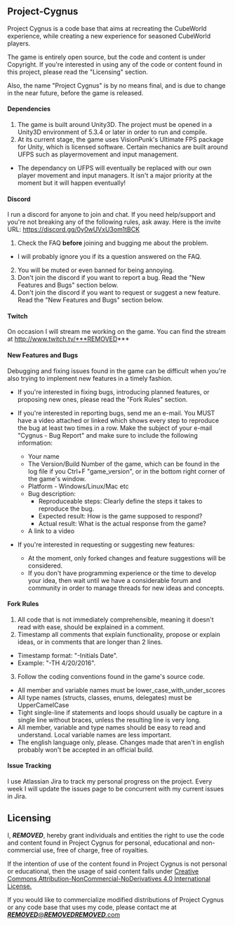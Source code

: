 ## Project-Cygnus
Project Cygnus is a code base that aims at recreating the CubeWorld experience, while creating a new experience for seasoned CubeWorld players.

The game is entirely open source, but the code and content is under Copyright.
If you're interested in using any of the code or content found in this project, please read the "Licensing" section.

Also, the name "Project Cygnus" is by no means final, and is due to change in the near future, before the game is released.

#### Dependencies
1. The game is built around Unity3D. The project must be opened in a Unity3D environment of 5.3.4 or later in order to run and compile.
2. At its current stage, the game uses VisionPunk's Ultimate FPS package for Unity, which is licensed software. Certain mechanics are built around UFPS such as playermovement and input management.
 - The dependancy on UFPS will eventually be replaced with our own player movement and input managers. It isn't a major priority at the moment but it will happen eventually!

#### Discord
I run a discord for anyone to join and chat. If you need help/support and you're not breaking any of the following rules, ask away. Here is the invite URL: https://discord.gg/0y0wUVxU3om1tBCK

1. Check the FAQ **before** joining and bugging me about the problem.
  * I will probably ignore you if its a question answered on the FAQ.
2. You will be muted or even banned for being annoying.
3. Don't join the discord if you want to report a bug. Read the "New Features and Bugs" section below.
4. Don't join the discord if you want to request or suggest a new feature. Read the "New Features and Bugs" section below.

#### Twitch
On occasion I will stream me working on the game. You can find the stream at http://www.twitch.tv/***REMOVED***

#### New Features and Bugs
Debugging and fixing issues found in the game can be difficult when you're also trying to implement new features in a timely fashion.

* If you're interested in fixing bugs, introducing planned features, or proposing new ones, please read the "Fork Rules" section.

* If you're interested in reporting bugs, send me an e-mail. You MUST have a video attached or linked which shows every step to reproduce the bug at least two times in a row. Make the subject of your e-mail "Cygnus - Bug Report" and make sure to include the following information:
  * Your name
  * The Version/Build Number of the game, which can be found in the log file if you Ctrl+F "game_version", or in the bottom right corner of the game's window.
  * Platform - Windows/Linux/Mac etc
  * Bug description:
    * Reproduceable steps: Clearly define the steps it takes to reproduce the bug.
    * Expected result: How is the game supposed to respond?
    * Actual result: What is the actual response from the game?
  * A link to a video

* If you're interested in requesting or suggesting new features:
  * At the moment, only forked changes and feature suggestions will be considered.
  * If you don't have programming experience or the time to develop your idea, then wait until we have a considerable forum and community in order to manage threads for new ideas and concepts.

#### Fork Rules
1. All code that is not immediately comprehensible, meaning it doesn't read with ease, should be explained in a comment.
2. Timestamp all comments that explain functionality, propose or explain ideas, or in comments that are longer than 2 lines.
  * Timestamp format: "-Initials Date".
  * Example: "-TH 4/20/2016".
3. Follow the coding conventions found in the game's source code.
  * All member and variable names must be lower_case_with_under_scores
  * All type names (structs, classes, enums, delegates) must be UpperCamelCase
  * Tight single-line if statements and loops should usually be capture in a single line without braces, unless the resulting line is very long.
  * All member, variable and type names should be easy to read and understand. Local variable names are less important.
  * The english language only, please. Changes made that aren't in english probably won't be accepted in an official build.

#### Issue Tracking
I use Atlassian Jira to track my personal progress on the project. Every week I will update the issues page to be concurrent with my current issues in Jira. 

## Licensing
I, ***REMOVED***, hereby grant individuals and entities the right to use the code and content found in Project Cygnus for personal, educational and non-commercial use, free of charge, free of royalties.

If the intention of use of the content found in Project Cygnus is not personal or educational, then the usage of said content falls under [Creative Commons Attribution-NonCommercial-NoDerivatives 4.0 International License.](http://creativecommons.org/licenses/by-nc-nd/4.0/)

If you would like to commercialize modified distributions of Project Cygnus or any code base that uses my code, please contact me at [***REMOVED***@***REMOVED******REMOVED***.com](mailto:***REMOVED***@***REMOVED******REMOVED***.com)

